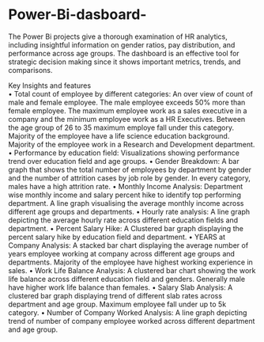 # Power-Bi-dasboard-
The Power Bi projects give a thorough examination of HR analytics, including insightful information on gender ratios, pay distribution, and performance across age groups. The dashboard is an effective tool for strategic decision making since it shows important metrics, trends, and comparisons. 

Key Insights and features    
•	Total count of employee by different categories: An over view of count of male and female employee. The male employee exceeds 50% more than female employee. The maximum employee work as a sales executive in a company and the minimum employee work as a HR Executives. Between the age group of 26 to 35 maximum employe fall under this category. Majority of the employee have a life science education background. Majority of the employee work in a Research and Development department. 
•	Performance by education field: Visualizations showing performance trend over education field and age groups. 
•	Gender Breakdown: A bar graph that shows the total number of employees by department by gender and the number of attrition cases by job role by gender. In every category, males have a high attrition rate. 
•	Monthly Income Analysis: Department wise monthly income and salary percent hike to identify top performing department. A line graph visualising the average monthly income across different age groups and departments. 
•	Hourly rate analysis: A line graph depicting the average hourly rate across different education fields and department. 
•	Percent Salary Hike: A Clustered bar graph displaying the percent salary hike by education field and department. 
•	YEARS at Company Analysis: A stacked bar chart displaying the average number of years employee working at company across different age groups and departments. Majority of the employee have highest working experience in sales. 
•	Work Life Balance Analysis: A clustered bar chart showing the work life balance across different education field and genders. Generally male have higher work life balance than females. 
•	Salary Slab Analysis: A clustered bar graph displaying trend of different slab rates across department and age group. Maximum employee fall under up to 5k category. 
•	Number of Company Worked Analysis: A line graph depicting trend of number of company employee worked across different department and age group. 

